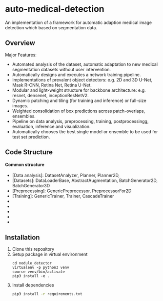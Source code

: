 # auto-medical-detection
An implementation of a framework for automatic adaption medical image detection which based on segmentation data.

## Overview
Major Features:
- Automated analysis of the dataset, automatic adaptation to new medical segmentation datasets without user intervention.
- Automatically designs and executes a network training pipeline. 
- Implementations of prevalent object detectors: e.g. 2D and 3D U-Net, Mask R-CNN, Retina Net, Retina U-Net. 
- Modular and light-weight structure for backbone architecture: e.g. resnet, densenet, inceptionResNetV2.
- Dynamic patching and tiling (for training and inference) or full-size images.
- Weighted consolidation of box predictions across patch-overlaps, ensembles.
- Pipeline on data analysis, preprocessing, training, postprocessingg, evaluation, inference and visualization.
- Automatically chooses the best single model or ensemble to be used for test set prediction.


## Code Structure
#### Common structure
  - [Data analysis]: DatasetAnalyzer, Planner, Planner2D, 
  - [Datasets]: DataLoaderBase, AbstractAugmentation, BatchGenerator2D, BatchGenerator3D
  - [Preprocessing]: GenericPreprocessor, PreprocessorFor2D
  - [Training]: GenericTrainer, Trainer, CascadeTrainer
  - [Inference]:Predictor
  - [Evaluation]: Evaluator
  - [Models]: models/*
  - [Utilities]: utils/*
  - [Bin]: bins/*


## Installation
1. Clone this repository
2. Setup package in virtual environment
    ```
    cd nodule_detector
    virtualenv -p python3 venv
    source venv/bin/activate
    pip3 install -e .
    ```
3. Install dependencies
   ```bash
   pip3 install -r requirements.txt
